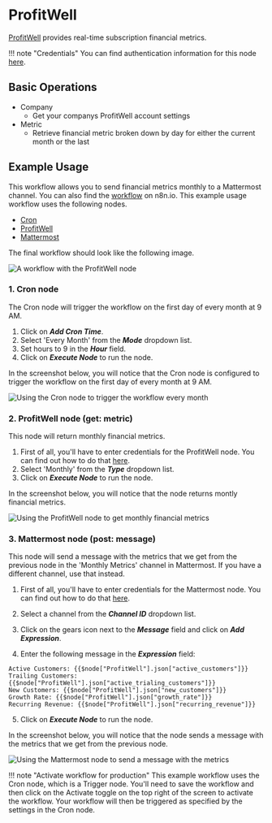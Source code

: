 # ProfitWell

[ProfitWell](https://www.profitwell.com/) provides real-time subscription financial metrics.

!!! note "Credentials"
    You can find authentication information for this node [here](/integrations/builtin/credentials/profitWell/).


## Basic Operations

* Company
    * Get your companys ProfitWell account settings
* Metric
    * Retrieve financial metric broken down by day for either the current month or the last

## Example Usage

This workflow allows you to send financial metrics monthly to a Mattermost channel. You can also find the [workflow](https://n8n.io/workflows/798) on n8n.io. This example usage workflow uses the following nodes.
- [Cron](/integrations/builtin/core-nodes/n8n-nodes-base.cron/)
- [ProfitWell]()
- [Mattermost](/integrations/builtin/app-nodes/n8n-nodes-base.mattermost/)

The final workflow should look like the following image.

![A workflow with the ProfitWell node](/_images/integrations/builtin/app-nodes/profitwell/workflow.png)

### 1. Cron node

The Cron node will trigger the workflow on the first day of every month at 9 AM.

1. Click on ***Add Cron Time***.
2. Select 'Every Month' from the ***Mode*** dropdown list.
3. Set hours to 9 in the ***Hour*** field.
4. Click on ***Execute Node*** to run the node.

In the screenshot below, you will notice that the Cron node is configured to trigger the workflow on the first day of every month at 9 AM.

![Using the Cron node to trigger the workflow every month](/_images/integrations/builtin/app-nodes/profitwell/cron_node.png)

### 2. ProfitWell node (get: metric)

This node will return monthly financial metrics.

1. First of all, you'll have to enter credentials for the ProfitWell node. You can find out how to do that [here](/integrations/builtin/credentials/profitWell/).
2. Select 'Monthly' from the ***Type*** dropdown list.
3. Click on ***Execute Node*** to run the node.

In the screenshot below, you will notice that the node returns montly financial metrics.

![Using the ProfitWell node to get monthly financial metrics](/_images/integrations/builtin/app-nodes/profitwell/profitwell_node.png)

### 3. Mattermost node (post: message)

This node will send a message with the metrics that we get from the previous node in the 'Monthly Metrics' channel in Mattermost. If you have a different channel, use that instead.

1. First of all, you'll have to enter credentials for the Mattermost node. You can find out how to do that [here](/integrations/builtin/credentials/mattermost/).

2. Select a channel from the ***Channel ID*** dropdown list.
3. Click on the gears icon next to the ***Message*** field and click on ***Add Expression***.
4. Enter the following message in the ***Expression*** field:
```
Active Customers: {{$node["ProfitWell"].json["active_customers"]}}
Trailing Customers: {{$node["ProfitWell"].json["active_trialing_customers"]}}
New Customers: {{$node["ProfitWell"].json["new_customers"]}}
Growth Rate: {{$node["ProfitWell"].json["growth_rate"]}}
Recurring Revenue: {{$node["ProfitWell"].json["recurring_revenue"]}}
```
5. Click on ***Execute Node*** to run the node.

In the screenshot below, you will notice that the node sends a message with the metrics that we get from the previous node.

![Using the Mattermost node to send a message with the metrics ](/_images/integrations/builtin/app-nodes/profitwell/mattermost_node.png)


!!! note "Activate workflow for production"
    This example workflow uses the Cron node, which is a Trigger node. You'll need to save the workflow and then click on the Activate toggle on the top right of the screen to activate the workflow. Your workflow will then be triggered as specified by the settings in the Cron node.

